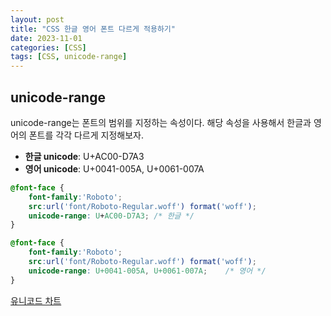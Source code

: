 ```yaml
---
layout: post
title: "CSS 한글 영어 폰트 다르게 적용하기"
date: 2023-11-01 
categories: [CSS]
tags: [CSS, unicode-range]
---
```


## unicode-range
unicode-range는 폰트의 범위를 지정하는 속성이다. 해당 속성을 사용해서 한글과 영어의 폰트를 각각 다르게 지정해보자.

- **한글 unicode**: U+AC00-D7A3
- **영어 unicode**: U+0041-005A, U+0061-007A

```css
@font-face {
    font-family:'Roboto';
	src:url('font/Roboto-Regular.woff') format('woff');
	unicode-range: U+AC00-D7A3;	/* 한글 */
}

@font-face {
    font-family:'Roboto';
	src:url('font/Roboto-Regular.woff') format('woff');
	unicode-range: U+0041-005A, U+0061-007A;	/* 영어 */
}
```

[유니코드 차트](https://www.unicode.org/charts/)